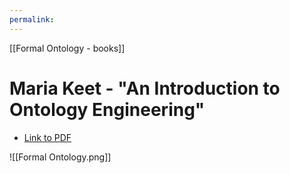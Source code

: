 ```yaml
---
permalink: 
---
```


[[Formal Ontology - books]]
# Maria Keet - "An Introduction to Ontology Engineering"
- [Link to PDF](https://people.cs.uct.ac.za/~mkeet/files/OEbook.pdf)

![[Formal Ontology.png]]
